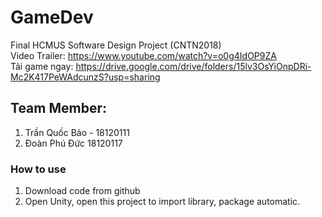 # GameDev
Final HCMUS Software Design Project (CNTN2018)   
Video Trailer: https://www.youtube.com/watch?v=o0g4IdOP9ZA  
Tải game ngay: https://drive.google.com/drive/folders/15lv3OsYiOnpDRi-Mc2K417PeWAdcunzS?usp=sharing  

## Team Member:
1. Trần Quốc Bảo - 18120111
2. Đoàn Phú Đức 18120117

### How to use
1. Download code from github 
2. Open Unity, open this project to import library, package automatic.

